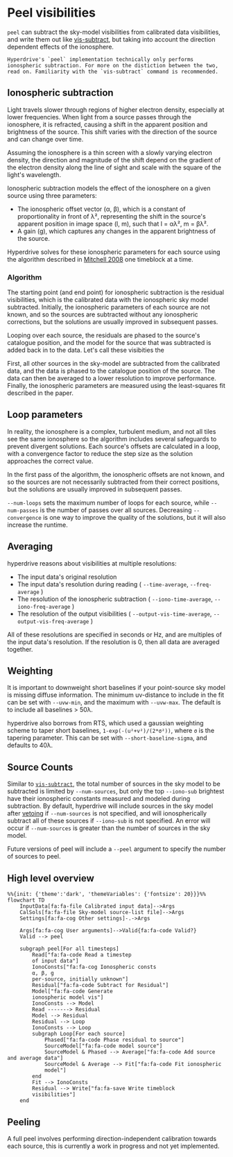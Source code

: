 # Peel visibilities

`peel` can subtract the sky-model visibilities from calibrated data visibilities, and write them out like [vis-subtract](../vis_subtract/intro.md), but taking into account the direction dependent effects of the ionosphere.

~~~admonish warning title="Work in progress"
Hyperdrive's `peel` implementation technically only performs ionospheric subtraction. For more on the distiction between the two, read on. Familiarity with the `vis-subtract` command is recommended.
~~~

## Ionospheric subtraction

Light travels slower through regions of higher electron density, especially at lower frequencies. When light from a source passes through the ionosphere, it is refracted, causing a shift in the apparent position and brightness of the source. This shift varies with the direction of the source and can change over time.

Assuming the ionosphere is a thin screen with a slowly varying electron density, the direction and magnitude of the shift depend on the gradient of the electron density along the line of sight and scale with the square of the light's wavelength.

Ionospheric subtraction models the effect of the ionosphere on a given source using three parameters:
- The ionospheric offset vector (α, β), which is a constant of proportionality in front of λ², representing the shift in the source's apparent position in image space (l, m), such that l = αλ², m = βλ².
- A gain (g), which captures any changes in the apparent brightness of the source.

Hyperdrive solves for these ionospheric parameters for each source using the algorithm described in [Mitchell 2008](https://ieeexplore.ieee.org/document/4703504) one timeblock at a time.

### Algorithm

The starting point (and end point) for ionospheric subtraction is the residual visibilities, which is the calibrated data with the ionospheric sky model subtracted. Initially, the ionospheric parameters of each source are not known, and so the sources are subtracted without any ionospheric corrections, but the solutions are usually improved in subsequent passes.

Looping over each source, the residuals are phased to the source's catalogue position, and the model for the source that was subtracted is added back in to the data. Let's call these visibities the

First, all other sources in the sky-model are subtracted from the calibrated data, and the data is phased to the catalogue position of the source. The data can then be averaged to a lower resolution to improve performance. Finally, the ionospheric parameters are measured using the least-squares fit described in the paper.

## Loop parameters

In reality, the ionosphere is a complex, turbulent medium, and not all tiles see the same ionosphere so the algorithm includes several safeguards to prevent divergent solutions. Each source's offsets are calculated in a loop, with a convergence factor to reduce the step size as the solution approaches the correct value.

In the first pass of the algorithm, the ionospheric offsets are not known, and so the sources are not necessarily subtracted from their correct positions, but the solutions are usually improved in subsequent passes.

`--num-loops` sets the maximum number of loops for each source, while `--num-passes` is the number of passes over all sources. Decreasing `--convergence` is one way to improve the quality of the solutions, but it will also increase the runtime.

## Averaging

hyperdrive reasons about visibilities at multiple resolutions:
- The input data's original resolution
- The input data's resolution during reading ( `--time-average`, `--freq-average` )
- The resolution of the ionospheric subtraction ( `--iono-time-average`, `--iono-freq-average` )
- The resolution of the output visibilities ( `--output-vis-time-average`, `--output-vis-freq-average` )

All of these resolutions are specified in seconds or Hz, and are multiples of the input data's resolution. If the resolution is 0, then all data are averaged together.

## Weighting

It is important to downweight short baselines if your point-source sky model is missing diffuse information. The minimum uv-distance to include in the fit can be set with `--uvw-min`, and the maximum with `--uvw-max`. The default is to include all baselines > 50λ.

hyperdrive also borrows from RTS, which used a gaussian weighting scheme to taper short baselines, `1-exp(-(u²+v²)/(2*σ²))`, where `σ` is the tapering parameter. This can be set with `--short-baseline-sigma`, and defaults to 40λ.

## Source Counts

Similar to [`vis-subtract`](../vis_subtract/intro.md), the total number of sources in the sky model to be subtracted is limited by `--num-sources`, but only the top `--iono-sub` brightest have their ionospheric constants measured and modeled during subtraction. By default, hyperdrive will include sources in the sky model after [vetoing](../vis_simulate/intro.md#vetoing) if `--num-sources` is not specified, and will ionospherically subtract all of these sources if `--iono-sub` is not specified. An error will occur if `--num-sources` is greater than the number of sources in the sky model.

Future versions of peel will include a `--peel` argument to specify the number of sources to peel.

## High level overview

```mermaid
%%{init: {'theme':'dark', 'themeVariables': {'fontsize': 20}}}%%
flowchart TD
    InputData[fa:fa-file Calibrated input data]-->Args
    CalSols[fa:fa-file Sky-model source-list file]-->Args
    Settings[fa:fa-cog Other settings]-.->Args

    Args[fa:fa-cog User arguments]-->Valid{fa:fa-code Valid?}
    Valid --> peel

    subgraph peel[For all timesteps]
        Read["fa:fa-code Read a timestep
        of input data"]
        IonoConsts["fa:fa-cog Ionospheric consts
        α, β, g
        per-source, initially unknown"]
        Residual["fa:fa-code Subtract for Residual"]
        Model["fa:fa-code Generate
        ionospheric model vis"]
        IonoConsts --> Model
        Read -------> Residual
        Model --> Residual
        Residual --> Loop
        IonoConsts --> Loop
        subgraph Loop[For each source]
            Phased["fa:fa-code Phase residual to source"]
            SourceModel["fa:fa-code model source"]
            SourceModel & Phased --> Average["fa:fa-code Add source and average data"]
            SourceModel & Average --> Fit["fa:fa-code Fit ionospheric
            model"]
        end
        Fit --> IonoConsts
        Residual --> Write["fa:fa-save Write timeblock
        visibilities"]
    end
```

## Peeling

A full peel involves performing direction-independent calibration towards each source, this is currently a work in progress and not yet implemented.
